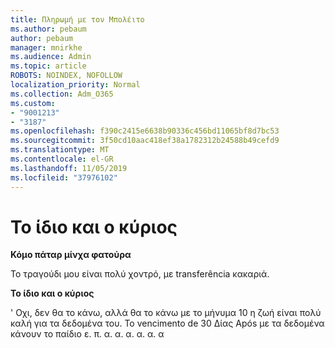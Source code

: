 ```yaml
---
title: Πληρωμή με τον Μπολέιτο
ms.author: pebaum
author: pebaum
manager: mnirkhe
ms.audience: Admin
ms.topic: article
ROBOTS: NOINDEX, NOFOLLOW
localization_priority: Normal
ms.collection: Adm_O365
ms.custom:
- "9001213"
- "3187"
ms.openlocfilehash: f390c2415e6638b90336c456bd11065bf8d7bc53
ms.sourcegitcommit: 3f50cd10aac418ef38a1782312b24588b49cefd9
ms.translationtype: MT
ms.contentlocale: el-GR
ms.lasthandoff: 11/05/2019
ms.locfileid: "37976102"
---
```

# <a name="como-pagar-com-boleto"></a>Το ίδιο και ο κύριος

**Κόμο πάταρ μίνχα φατούρα**

Το τραγούδι μου είναι πολύ χοντρό, με transferência κακαριά.

**Το ίδιο και ο κύριος**

' Οχι, δεν θα το κάνω, αλλά θα το κάνω με το μήνυμα 10 η ζωή είναι πολύ καλή για τα δεδομένα του. Το vencimento de 30 Δίας Após με τα δεδομένα κάνουν το παίδιο ε. π. α. α. α. α. α. α 